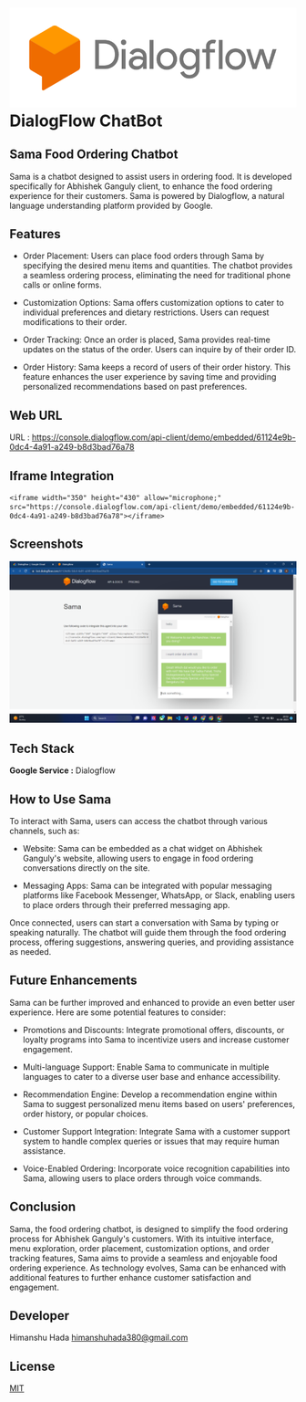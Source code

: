 # ![Dialogflow logo Screenshot](./dialogflowlogo.png) DialogFlow ChatBot 
## Sama Food Ordering Chatbot
Sama is a chatbot designed to assist users in ordering food. It is developed specifically for Abhishek Ganguly client, to enhance the food ordering experience for their customers. Sama is powered by Dialogflow, a natural language understanding platform provided by Google.

## Features
- Order Placement: Users can place food orders through Sama by specifying the desired menu items and quantities. The chatbot provides a seamless ordering process, eliminating the need for traditional phone calls or online forms.

- Customization Options: Sama offers customization options to cater to individual preferences and dietary restrictions. Users can request modifications to their order.

- Order Tracking: Once an order is placed, Sama provides real-time updates on the status of the order. Users can inquire by of their order ID.

- Order History: Sama keeps a record of users of their order history. This feature enhances the user experience by saving time and providing personalized recommendations based on past preferences.

## Web URL
URL : https://console.dialogflow.com/api-client/demo/embedded/61124e9b-0dc4-4a91-a249-b8d3bad76a78

## Iframe Integration


```
<iframe width="350" height="430" allow="microphone;" src="https://console.dialogflow.com/api-client/demo/embedded/61124e9b-0dc4-4a91-a249-b8d3bad76a78"></iframe>
```


## Screenshots

![Sama Screenshot](./sama.png)


## Tech Stack

**Google Service :** Dialogflow

## How to Use Sama
To interact with Sama, users can access the chatbot through various channels, such as:

- Website: Sama can be embedded as a chat widget on Abhishek Ganguly's website, allowing users to engage in food ordering conversations directly on the site.

- Messaging Apps: Sama can be integrated with popular messaging platforms like Facebook Messenger, WhatsApp, or Slack, enabling users to place orders through their preferred messaging app.

Once connected, users can start a conversation with Sama by typing or speaking naturally. The chatbot will guide them through the food ordering process, offering suggestions, answering queries, and providing assistance as needed.

## Future Enhancements
Sama can be further improved and enhanced to provide an even better user experience. Here are some potential features to consider:

- Promotions and Discounts: Integrate promotional offers, discounts, or loyalty programs into Sama to incentivize users and increase customer engagement.

- Multi-language Support: Enable Sama to communicate in multiple languages to cater to a diverse user base and enhance accessibility.

- Recommendation Engine: Develop a recommendation engine within Sama to suggest personalized menu items based on users' preferences, order history, or popular choices.

- Customer Support Integration: Integrate Sama with a customer support system to handle complex queries or issues that may require human assistance.

- Voice-Enabled Ordering: Incorporate voice recognition capabilities into Sama, allowing users to place orders through voice commands.

## Conclusion
Sama, the food ordering chatbot, is designed to simplify the food ordering process for Abhishek Ganguly's customers. With its intuitive interface, menu exploration, order placement, customization options, and order tracking features, Sama aims to provide a seamless and enjoyable food ordering experience. As technology evolves, Sama can be enhanced with additional features to further enhance customer satisfaction and engagement.

## Developer 
Himanshu Hada
himanshuhada380@gmail.com


## License

[MIT](https://choosealicense.com/licenses/mit/)
